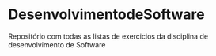 # DesenvolvimentodeSoftware
Repositório com todas as listas de exercicios da disciplina de desenvolvimento de Software
